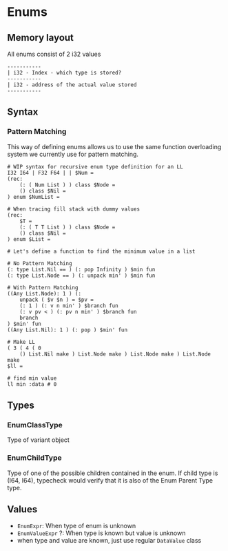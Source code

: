 # Enums

## Memory layout
All enums consist of 2 i32 values
```
-----------
| i32 - Index - which type is stored?
-----------
| i32 - address of the actual value stored
-----------
```

## Syntax

### Pattern Matching
This way of defining enums allows us to use the same function overloading system we currently use for pattern matching.

```
# WIP syntax for recursive enum type definition for an LL
I32 I64 | F32 F64 | | $Num =
(rec:
    (: ( Num List ) ) class $Node =
    () class $Nil =
) enum $NumList =

# When tracing fill stack with dummy values
(rec:
    $T =
    (: ( T T List ) ) class $Node =
    () class $Nil =
) enum $List =

# Let's define a function to find the minimum value in a list

# No Pattern Matching
(: type List.Nil == ) (: pop Infinity ) $min fun
(: type List.Node == ) (: unpack min' ) $min fun

# With Pattern Matching
((Any List.Node): 1 ) (:
    unpack ( $v $n ) = $pv =
    (: 1 ) (: v n min' ) $branch fun
    (: v pv < ) (: pv n min' ) $branch fun
    branch
) $min' fun
((Any List.Nil): 1 ) (: pop ) $min' fun

# Make LL
( 3 ( 4 ( 0
    () List.Nil make ) List.Node make ) List.Node make ) List.Node make
$ll =

# find min value
ll min :data # 0
```

## Types
### EnumClassType
Type of variant object

### EnumChildType
Type of one of the possible children contained in the enum. If child type is (I64, I64), typecheck would verify that it is also of the Enum Parent Type type.

## Values
- `EnumExpr`: When type of enum is unknown
- `EnumValueExpr` ?: When type is known but value is unknown
- when type and value are known, just use regular `DataValue` class
